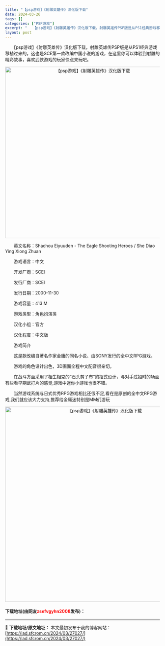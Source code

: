 ```yaml
---
title: "【psp游戏】《射雕英雄传》汉化版下载"
date: 2024-03-26
tags: []
categories: ["PSP游戏"]
excerpt: "　　【psp游戏】《射雕英雄传》汉化版下载，射雕英雄传PSP版是从PS1经典游戏移植过来的，这也是SCE第一款改编中国小说的游戏，在这里你可以体验到射雕的精彩故事，喜欢武侠游戏的玩家快点来玩吧。 　　英文名称：Shachou Eiyuuden - The Eagle Shooting Heroes &hellip;"
layout: post
---
```


 <p>　　【psp游戏】《射雕英雄传》汉化版下载，射雕英雄传PSP版是从PS1经典游戏移植过来的，这也是SCE第一款改编中国小说的游戏，在这里你可以体验到射雕的精彩故事，喜欢武侠游戏的玩家快点来玩吧。</p> <p align="center"><img align="" border="0" src="https://lad.sfcrom.cn/wp-content/uploads/2024/03/20240325_6601fcfbc396f.png" width="556" alt="【psp游戏】《射雕英雄传》汉化版下载" /></p> <p>　　英文名称：Shachou Eiyuuden - The Eagle Shooting Heroes / She Diao Ying Xiong Zhuan</p> <p>　　游戏语言：中文</p> <p>　　开发厂商：SCEI</p> <p>　　发行厂商：SCEI</p> <p>　　发行日期：2000-11-30</p> <p>　　游戏容量：413 M</p> <p>　　游戏类型：角色扮演类</p> <p>　　汉化小组：官方</p> <p>　　汉化程度：中文版</p> <p>　　游戏简介</p> <p>　　这是款改编自著名作家金庸的同名小说、由SONY发行的全中文RPG游戏。</p> <p>　　游戏的角色设计出色，3D画面全程中文配音很亲切。</p> <p>　　在战斗方面采用了相生相克的&ldquo;石头剪子布&rdquo;的招式设计，与对手过招时的场面有些看早期武打片的感觉,游戏中迷你小游戏也很不错。</p> <p>　　当然游戏系统与日式优秀RPG游戏相比还很不足,看在是原创的全中文RPG游戏,我们就应该大力支持,推荐给金庸迷特别是MM们游玩</p> <p align="center"><img align="" border="0" src="https://lad.sfcrom.cn/wp-content/uploads/2024/03/20240325_6601fcfe9839e.png" width="633" alt="【psp游戏】《射雕英雄传》汉化版下载" /></p> <p><h4>下载地址(由网友<font color="red">zsefvgyhn2008</font>发布)：</h4></p> 

---
📖 **下载地址/原文地址：** 本文最初发布于我的博客网站：[https://lad.sfcrom.cn/2024/03/27027/](https://lad.sfcrom.cn/2024/03/27027/)
